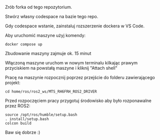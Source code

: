 Zrób forka od tego repozytorium.

Stwórz własny codespace na bazie tego repo.

Gdy codespace wstanie, zainstaluj rozszerzenie dockera w VS Code.

Aby uruchomić maszyne użyj komendy:
```
docker compose up
```
Zbudowanie maszyny zajmuje ok. 15 minut

Włączoną maszyne uruchom w nowym terminalu kilkając prawym przyciskiem na powstałą maszyne i kliknij "Attach shell"

Pracę na maszynie rozpocznij poprzez przejście do folderu zawierającego projekt:
```
cd home/ros/ros2_ws/MTS_RH6FRH_ROS2_DRIVER
```
Przed rozpoczęciem pracy przygotuj środowisko aby było rozponawalne przez ROS2:
```
source /opt/ros/humble/setup.bash
. install/setup.bash
colcon build
```
Baw się dobrze :)


